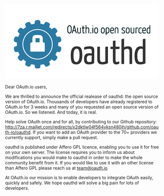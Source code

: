 ![oauthd](assets/oauthio-opensourced.png "oauthd")

Dear OAuth.io users,

We are thrilled to announce the official realease of oauthd: the open source version of OAuth.io. Thousands of developers have already registered to OAuth.io for 3 weeks and many of you requested an open source version of OAuth.io. So we listened. And today, it is real.

Help solve OAuth once and for all, by contributing to our Github repository: http://7za.r.mailjet.com/redirects/x2dktlw04f564vksn480jh/github.com/oauth-io/oauthd. If you want to add an OAuth provider to the 70+ providers we currently support, simply make a pull request.

oauthd is published under Affero GPL licence, enabling you to use it for free on your own server. The license requires you to inform us about modifications you would make to oauthd in order to make the whole community benefit from it. If you would like to use it with an other license than Affero GPL please reach us at team@oauth.io

At OAuth.io our mission is to enable developers to integrate OAuth easily, quickly and safely. We hope oauthd will solve a big pain for lots of developers.